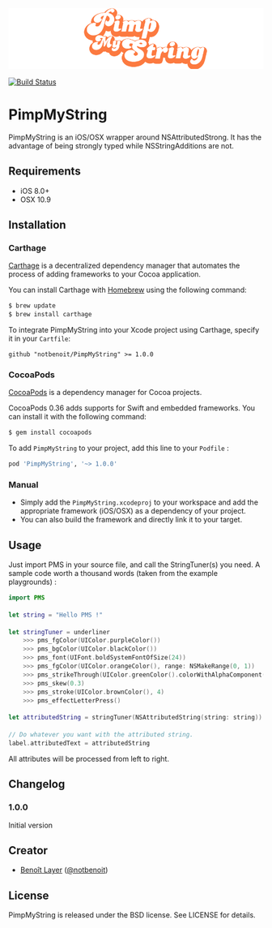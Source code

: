 ![PMS](https://raw.githubusercontent.com/notbenoit/notbenoit.github.io/master/images/pms/pms.png)

[![Build Status](https://travis-ci.org/notbenoit/PimpMyString.svg?branch=master)](https://travis-ci.org/notbenoit/PimpMyString)

# PimpMyString
PimpMyString is an iOS/OSX wrapper around NSAttributedStrong. It has the advantage of being strongly typed while NSStringAdditions are not.


## Requirements

- iOS 8.0+
- OSX 10.9

## Installation

### Carthage
[Carthage](https://github.com/Carthage/Carthage) is a decentralized dependency manager that automates the process of adding frameworks to your Cocoa application.

You can install Carthage with [Homebrew](http://brew.sh/) using the following command:

```bash
$ brew update
$ brew install carthage
```

To integrate PimpMyString into your Xcode project using Carthage, specify it in your `Cartfile`:

```ogdl
github "notbenoit/PimpMyString" >= 1.0.0
```

### CocoaPods
[CocoaPods](http://cocoapods.org) is a dependency manager for Cocoa projects.

CocoaPods 0.36 adds supports for Swift and embedded frameworks. You can install it with the following command:

```bash
$ gem install cocoapods
```

To add `PimpMyString` to your project, add this line to your  `Podfile` :

```ruby
pod 'PimpMyString', '~> 1.0.0'
```

### Manual
- Simply add the `PimpMyString.xcodeproj` to your workspace and add the appropriate framework (iOS/OSX) as a dependency of your project.
- You can also build the framework and directly link it to your target.

## Usage
Just import PMS in your source file, and call the StringTuner(s) you need.
A sample code worth a thousand words (taken from the example playgrounds) :

```swift
import PMS

let string = "Hello PMS !"

let stringTuner = underliner
    >>> pms_fgColor(UIColor.purpleColor())
    >>> pms_bgColor(UIColor.blackColor())
    >>> pms_font(UIFont.boldSystemFontOfSize(24))
    >>> pms_fgColor(UIColor.orangeColor(), range: NSMakeRange(0, 1))
    >>> pms_strikeThrough(UIColor.greenColor().colorWithAlphaComponent(0.5), NSUnderlineStyle.StyleSingle)
    >>> pms_skew(0.3)
    >>> pms_stroke(UIColor.brownColor(), 4)
    >>> pms_effectLetterPress()

let attributedString = stringTuner(NSAttributedString(string: string))

// Do whatever you want with the attributed string.
label.attributedText = attributedString
```
All attributes will be processed from left to right.

## Changelog
### 1.0.0
Initial version

## Creator

- [Benoît Layer](http://github.com/notbenoit) ([@notbenoit](https://twitter.com/notbenoit))

## License

PimpMyString is released under the BSD license. See LICENSE for details.
